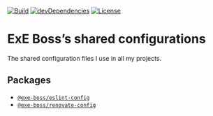[![Build](https://travis-ci.com/ExE-Boss/shared-config.svg?branch=master)](https://travis-ci.com/ExE-Boss/shared-config)
[![devDependencies](https://img.shields.io/david/dev/ExE-Boss/shared-config.svg)](https://david-dm.org/ExE-Boss/shared-config?type=dev)
[![License](https://img.shields.io/github/license/ExE-Boss/shared-config.svg)](https://github.com/ExE-Boss/shared-config/blob/master/LICENSE)

ExE Boss’s shared configurations
================================

The shared configuration files I use in all my projects.

## Packages

- [`@exe-boss/eslint-config`](./eslint-config)
- [`@exe-boss/renovate-config`](./renovate-config)
